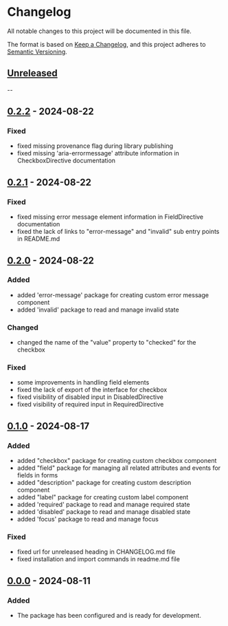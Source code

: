 # Changelog

All notable changes to this project will be documented in this file.

The format is based on [Keep a Changelog](https://keepachangelog.com/en/1.1.0/), and this project adheres to [Semantic Versioning](https://semver.org/spec/v2.0.0.html).

## [Unreleased]

--

## [0.2.2] - 2024-08-22

### Fixed

- fixed missing provenance flag during library publishing
- fixed missing 'aria-errormessage' attribute information in CheckboxDirective documentation

## [0.2.1] - 2024-08-22

### Fixed

- fixed missing error message element information in FieldDirective documentation
- fixed the lack of links to "error-message" and "invalid" sub entry points in README.md

## [0.2.0] - 2024-08-22

### Added

- added 'error-message' package for creating custom error message component
- added 'invalid' package to read and manage invalid state

### Changed

- changed the name of the "value" property to "checked" for the checkbox

### Fixed

- some improvements in handling field elements
- fixed the lack of export of the interface for checkbox
- fixed visibility of disabled input in DisabledDirective
- fixed visibility of required input in RequiredDirective

## [0.1.0] - 2024-08-17

### Added

- added "checkbox" package for creating custom checkbox component
- added "field" package for managing all related attributes and events for fields in forms
- added "description" package for creating custom description component
- added "label" package for creating custom label component
- added 'required' package to read and manage required state
- added 'disabled' package to read and manage disabled state
- added 'focus' package to read and manage focus

### Fixed

- fixed url for unreleased heading in CHANGELOG.md file
- fixed installation and import commands in readme.md file

## [0.0.0] - 2024-08-11

### Added

- The package has been configured and is ready for development.

[Unreleased]: https://github.com/headlessng/headlessng/compare/@headlessng/primitives-v0.2.2...HEAD
[0.2.2]: https://github.com/headlessng/headlessng/releases/tag/%40headlessng%2Fprimitives-v0.2.2
[0.2.1]: https://github.com/headlessng/headlessng/releases/tag/%40headlessng%2Fprimitives-v0.2.1
[0.2.0]: https://github.com/headlessng/headlessng/releases/tag/%40headlessng%2Fprimitives-v0.2.0
[0.1.0]: https://github.com/headlessng/headlessng/releases/tag/%40headlessng%2Fprimitives-v0.1.0
[0.0.0]: https://github.com/headlessng/headlessng/releases/tag/%40headlessng%2Fprimitives-v0.0.0

